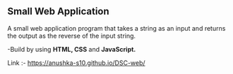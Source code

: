 ## Small Web Application 
A small web application program that takes a string as an input and returns the output as the reverse of the input string.

-Build by using __HTML, CSS__ and __JavaScript.__

Link :- https://anushka-s10.github.io/DSC-web/